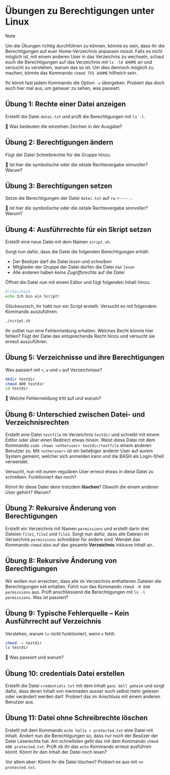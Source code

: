 # Übungen zu Berechtigungen unter Linux

>[!NOTE]
> Um die Übungen richtig durchführen zu können, könnte es sein, dass ihr die Berechtigungen auf euer Home-Verzeichnis anpassen müsst. Falls es nicht möglich ist, mit einem anderen User in das Verzeichnis zu wechseln, schaut euch die Berechtigungen auf das Verzeichnis mit `ls -ld $HOME` an und versucht zu verstehen, warum das so ist.
> Um dies dennoch möglich zu machen, könnte das Kommando `chmod 755 $HOME` hilfreich sein.
>
> Ihr könnt fast jedem Kommando die Option `-v` übergeben. Probiert das doch auch hier mal aus, um genauer zu sehen, was passiert.

## **Übung 1: Rechte einer Datei anzeigen**
Erstellt die Datei `datei.txt` und prüft die Berechtigungen mit `ls -l`.

🔹 Was bedeuten die einzelnen Zeichen in der Ausgabe?

## **Übung 2: Berechtigungen ändern**
Fügt der Datei Schreibrechte für die Gruppe hinzu.

🔹 Ist hier die symbolische oder die oktale Rechtevergabe sinnvoller? Warum?

## **Übung 3: Berechtigungen setzen**
Setze die Berechtigungen der Datei `datei.txt` auf `rw-r-----`.

🔹 Ist hier die symbolische oder die oktale Rechtevergabe sinnvoller? Warum?

## **Übung 4: Ausführrechte für ein Skript setzen**
Erstellt eine neue Datei mit dem Namen `script.sh`.

Sorgt nun dafür, dass die Datei die folgenden Berechtigungen erhält:

- Der Besitzer darf die Datei *lesen* und *schreiben*
- Mitglieder der Gruppe der Datei dürfen die Datei nur `lesen`
- Alle anderen haben *keine Zugriffsrechte* auf die Datei

Öffnet die Datei nun mit einem Editor und fügt folgenden Inhalt hinzu:
```bash
#!/bin/bash
echo Ich bin ein Script!
```
Glückwunsch, ihr habt nun ein Script erstellt. Versucht es mit folgendem Kommando auszuführen:
```bash
./script.sh
```
Ihr solltet nun eine Fehlermeldung erhalten. Welches Recht könnte hier fehlen? Fügt der Datei das entsprechende Recht hinzu und versucht sie erneut auszuführen.

## **Übung 5: Verzeichnisse und ihre Berechtigungen**
Was passiert mit `r`, `w` und `x` auf Verzeichnisse?
```bash
mkdir testdir
chmod 400 testdir
cd testdir
```
🔹 Welche Fehlermeldung tritt auf und warum?

## **Übung 6: Unterschied zwischen Datei- und Verzeichnisrechten**
Erstellt eine Datei `testfile` im Verzeichnis `testdir` und schreibt mit einem Editor oder über einen Redirect etwas hinein. Weist diese Datei mit dem Kommando `sudo chown <otheruser> testdir/testfile` einem anderen Benutzer zu. Mit `<otheruser>` ist ein beliebiger anderer User auf eurem System gemeint, welcher sich anmelden kann und die BASH als Login-Shell verwendet. 

Versucht, nun mit eurem regulären User erneut etwas in diese Datei zu schreiben. Funktioniert das noch?

Könnt ihr diese Datei denn trotzdem **löschen**? Obwohl die einem anderen User gehört? Warum?

## **Übung 7: Rekursive Änderung von Berechtigungen**
Erstellt ein Verzeichnis mit Namen `permissions` und  erstellt darin drei Dateien `file1`, `file2` und `file3`. Sorgt nun dafür, dass alle Dateien im Verzeichnis `permissions` *schreibbar* für andere sind. Wendet das Kommando `chmod` also auf das gesamte  **Verzeichnis** inklusve Inhalt an.

## **Übung 8: Rekursive Änderung von Berechtigungen**
Wir wollen nun erreichen, dass alle im Verzeichnis enthaltenen Dateien die Berechtigungen `640` erhalten. Führt nun das Kommando `chmod -R 640 permissions` aus. Prüft anschliessend die Berechtigungen mit `ls -l permissions`. Was ist passiert?

## **Übung 9: Typische Fehlerquelle – Kein Ausführrecht auf Verzeichnis**
Verstehen, warum `ls` nicht funktioniert, wenn `x` fehlt.
```sh
chmod -x testdir
ls testdir
```
🔹 Was passiert und warum?

## **Übung 10: credentials Datei erstellen**
Erstellt die Datei `credentials.txt` mit dem Inhalt `ganz doll geheim` und sorgt dafür, dass deren Inhalt von niemnaden ausser euch selbst mehr gelesen oder verändert werden darf. Probiert das im Anschluss mit einem anderen Benutzer aus.

## Übung 11: Datei ohne Schreibrechte löschen
Erstellt mit dem Kommando `echo hallo > protected.txt` eine Datei mit Inhalt. Ändert nun die Berechtigungen so, dass nur noch der Besitzer der Datei Leserechte hat. Am schnellsten geht das mit dem Kommando `chmod 400 protected.txt`. Prüft ob ihr das `echo` Kommando erneut ausführen könnt. Könnt ihr den Inhalt der Datei noch lesen? 

Vor allem aber: Könnt ihr die Datei löschen? Probiert es aus mit `rm protected.txt`.
